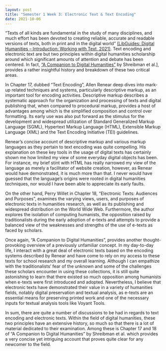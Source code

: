 ```yaml
---
layout: post
title: "Semester 1 Week 3: Electronic Text & Text Encoding"
date: 2021-10-06
---
```

“Texts of all kinds are fundamental in the study of many disciplines, and much effort has been devoted to creating reliable, accurate and readable versions of texts, both in print and in the digital world” [(LibGuides: Digital Humanities – Introduction: Working with Text, 2021)][LibGuides ref]. Text encoding and electronic text are but two principles within digital humanities scholarship around which significant amounts of attention and debate has been centered. In fact, [“A Companion to Digital Humanities”][Shreibman ref] by Shreibman et al.], provides a rather insightful history and breakdown of these two critical areas.

In Chapter 17, dubbed “Text Encoding”, Allen Renear deep dives into mark-up related techniques and systems, particularly descriptive markup, as an important tool for encoding activities. Descriptive markup describes a systematic approach for the organization and processing of texts and digital publishing that, when compared to procedural markup, provides a host of advantages among which is the simplified composition and control over formatting. Its early use was also put forward as the stimulus for the development and widespread utilization of Standard Generalized Markup Language (SGML), Hypertext Markup Language (HTML), Extensible Markup Language (XML) and the Text Encoding Initiative (TEI) guidelines.

Renear’s concise account of descriptive markup and various markup languages as they pertain to text encoding was quite compelling. His explanation on these key tools in the usage of digital texts has certainly shown me how limited my view of some everyday digital objects has been. For instance, my brief stint with HTML has really narrowed my view of the language as merely a facilitator of website creation, however, as Renear would have demonstrated, it is much more than that. I never would have guessed that the language’s origins were rooted in digital humanities techniques, nor would I have been able to appreciate its early faults.

On the other hand, Perry Willet in Chapter 18, “Electronic Texts: Audiences and Purposes”, examines the varying views, users, and purposes of electronic texts in humanities research, as well as its publishing and widespread distribution on the World Wide Web. Furthermore, the author explores the isolation of computing humanists, the opposition raised by traditionalists during the early adoption of e-texts and attempts to provide a balanced view of the weaknesses and strengths of the use of e-texts as faced by scholars.

Once again, “A Companion to Digital Humanities”, provides another thought-provoking overview of a previously unfamiliar concept. In my day-to-day life, I interact with a great deal of electronic texts based on the encoding systems described by Renear and have come to rely on my access to these texts for school research and my overall learning. Although I can empathize with the traditionalists’ fear of the unknown and some of the challenges these scholars encounter in using these collections, it is still quite astonishing to learn that there existed so much opposition among humanists when e-texts were first introduced and adopted. Nevertheless, I believe that electronic texts have demonstrated their value in a variety of humanities fields, notably digital preservation and textual analysis, as e-texts are an essential means for preserving printed work and one of the necessary inputs for textual analysis tools like Voyant Tools.

In sum, there are quite a number of discussions to be had in regards to text encoding and electronic texts. Within the field of digital humanities, these two principles have an extensive history, so much so that there is a lot of material dedicated to their examination. Among these is Chapter 17 and 18 of “A Companion to Digital Humanities” by Shreibman et al. which provides a very concise yet intriguing account that proves quite clear for any newcomer to the field.

[LibGuides ref]: https://libguides.exeter.ac.uk/digitalhumanities/text
[Shreibman ref]: http://www.digitalhumanities.org/companion/
